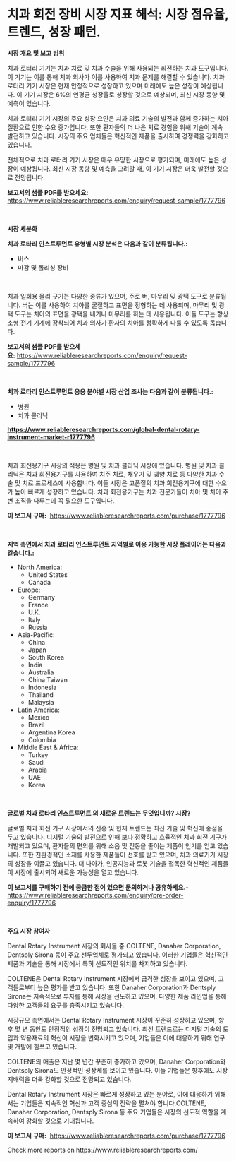 <p><h1>치과 회전 장비 시장 지표 해석: 시장 점유율, 트렌드, 성장 패턴.</h1></p><p><strong>시장 개요 및 보고 범위</strong></p>
<p><p>치과 로터리 기기는 치과 치료 및 치과 수술을 위해 사용되는 회전하는 치과 도구입니다. 이 기기는 이를 통해 치과 의사가 이를 사용하여 치과 문제를 해결할 수 있습니다. 치과 로터리 기기 시장은 현재 안정적으로 성장하고 있으며 미래에도 높은 성장이 예상됩니다. 이 기기 시장은 6%의 연평균 성장율로 성장할 것으로 예상되며, 최신 시장 동향 및 예측이 있습니다.</p><p>치과 로터리 기기 시장의 주요 성장 요인은 치과 의료 기술의 발전과 함께 증가하는 치아 질환으로 인한 수요 증가입니다. 또한 환자들의 더 나은 치료 경험을 위해 기술이 계속 발전하고 있습니다. 시장의 주요 업체들은 혁신적인 제품을 출시하여 경쟁력을 강화하고 있습니다.</p><p>전체적으로 치과 로터리 기기 시장은 매우 유망한 시장으로 평가되며, 미래에도 높은 성장이 예상됩니다. 최신 시장 동향 및 예측을 고려할 때, 이 기기 시장은 더욱 발전할 것으로 전망됩니다.</p></p>
<p><strong>보고서의 샘플 PDF를 받으세요:</strong> <a href="https://www.reliableresearchreports.com/enquiry/request-sample/1777796">https://www.reliableresearchreports.com/enquiry/request-sample/1777796</a></p>
<p>&nbsp;</p>
<p><strong>시장 세분화</strong></p>
<p><strong>치과 로타리 인스트루먼트 유형별 시장 분석은 다음과 같이 분류됩니다.:</strong></p>
<p><ul><li>버스</li><li>마감 및 폴리싱 장비</li></ul></p>
<p>&nbsp;</p>
<p><p>치과 일회용 물리 구기는 다양한 종류가 있으며, 주로 버, 마무리 및 광택 도구로 분류됩니다. 버는 이를 사용하여 치아를 굴절하고 표면을 정형하는 데 사용되며, 마무리 및 광택 도구는 치아의 표면을 광택을 내거나 마무리를 하는 데 사용됩니다. 이들 도구는 항상 소형 전기 기계에 장착되어 치과 의사가 환자의 치아를 정확하게 다룰 수 있도록 돕습니다.</p></p>
<p><strong>보고서의 샘플 PDF를 받으세요:</strong>&nbsp;<a href="https://www.reliableresearchreports.com/enquiry/request-sample/1777796">https://www.reliableresearchreports.com/enquiry/request-sample/1777796</a></p>
<p>&nbsp;</p>
<p><strong> 치과 로타리 인스트루먼트 응용 분야별 시장 산업 조사는 다음과 같이 분류됩니다.:</strong></p>
<p><ul><li>병원</li><li>치과 클리닉</li></ul></p>
<p><strong><a href="https://www.reliableresearchreports.com/global-dental-rotary-instrument-market-r1777796">https://www.reliableresearchreports.com/global-dental-rotary-instrument-market-r1777796</a></strong></p>
<p>&nbsp;</p>
<p><p>치과 회전용기구 시장의 적용은 병원 및 치과 클리닉 시장에 있습니다. 병원 및 치과 클리닉은 치과 회전용기구를 사용하여 치주 치료, 채우기 및 궤양 치료 등 다양한 치과 수술 및 치료 프로세스에 사용합니다. 이들 시장은 고품질의 치과 회전용기구에 대한 수요가 높아 빠르게 성장하고 있습니다. 치과 회전용기구는 치과 전문가들이 치아 및 치아 주변 조직을 다루는데 꼭 필요한 도구입니다.</p></p>
<p><strong>이 보고서 구매:</strong>&nbsp; <a href="https://www.reliableresearchreports.com/purchase/1777796">https://www.reliableresearchreports.com/purchase/1777796</a></p>
<p>&nbsp;</p>
<p><strong>지역 측면에서 치과 로타리 인스트루먼트 지역별로 이용 가능한 시장 플레이어는 다음과 같습니다.:</strong></p>
<p><ul>
    <li>
        North America:
        <ul>
            <li>United States</li>
            <li>Canada</li>
        </ul>
    </li>
    <li>
        Europe:
        <ul>
            <li>Germany</li>
            <li>France</li>
            <li>U.K.</li>
            <li>Italy</li>
            <li>Russia</li>
        </ul>
    </li>
    <li>
        Asia-Pacific:
        <ul>
            <li>China</li>
            <li>Japan</li>
            <li>South Korea</li>
            <li>India</li>
            <li>Australia</li>
            <li>China Taiwan</li>
            <li>Indonesia</li>
            <li>Thailand</li>
            <li>Malaysia</li>
        </ul>
    </li>
    <li>
        Latin America:
        <ul>
            <li>Mexico</li>
            <li>Brazil</li>
            <li>Argentina Korea</li>
            <li>Colombia</li>
        </ul>
    </li>
    <li>
        Middle East & Africa:
        <ul>
            <li>Turkey</li>
            <li>Saudi</li>
            <li>Arabia</li>
            <li>UAE</li>
            <li>Korea</li>
        </ul>
    </li>
    </ul></p>
<p>&nbsp;</p>
<p><strong>글로벌 치과 로타리 인스트루먼트 의 새로운 트렌드는 무엇입니까? 시장?</strong></p>
<p><p>글로벌 치과 회전 기구 시장에서의 신흥 및 현재 트렌드는 최신 기술 및 혁신에 중점을 두고 있습니다. 디지털 기술의 발전으로 인해 보다 정확하고 효율적인 치과 회전 기구가 개발되고 있으며, 환자들의 편의를 위해 소음 및 진동을 줄이는 제품이 인기를 얻고 있습니다. 또한 친환경적인 소재를 사용한 제품들이 선호를 받고 있으며, 치과 의료기기 시장의 성장을 이끌고 있습니다. 더 나아가, 인공지능과 로봇 기술을 접목한 혁신적인 제품들이 시장에 출시되어 새로운 가능성을 열고 있습니다.</p></p>
<p><strong>이 보고서를 구매하기 전에 궁금한 점이 있으면 문의하거나 공유하세요.</strong>- <a href="https://www.reliableresearchreports.com/enquiry/pre-order-enquiry/1777796">https://www.reliableresearchreports.com/enquiry/pre-order-enquiry/1777796</a></p>
<p>&nbsp;</p>
<p><strong>주요 시장 참여자</strong></p>
<p><p>Dental Rotary Instrument 시장의 회사들 중 COLTENE, Danaher Corporation, Dentsply Sirona 등이 주요 선두업체로 평가되고 있습니다. 이러한 기업들은 혁신적인 제품과 기술을 통해 시장에서 특히 선도적인 위치를 차지하고 있습니다.</p><p>COLTENE은 Dental Rotary Instrument 시장에서 급격한 성장을 보이고 있으며, 고객들로부터 높은 평가를 받고 있습니다. 또한 Danaher Corporation과 Dentsply Sirona는 지속적으로 투자를 통해 시장을 선도하고 있으며, 다양한 제품 라인업을 통해 다양한 고객들의 요구를 충족시키고 있습니다.</p><p>시장규모 측면에서는 Dental Rotary Instrument 시장이 꾸준히 성장하고 있으며, 향후 몇 년 동안도 안정적인 성장이 전망되고 있습니다. 최신 트렌드로는 디지털 기술의 도입과 약용재료의 혁신이 시장을 변화시키고 있으며, 기업들은 이에 대응하기 위해 연구 및 개발에 힘쓰고 있습니다.</p><p>COLTENE의 매출은 지난 몇 년간 꾸준히 증가하고 있으며, Danaher Corporation와 Dentsply Sirona도 안정적인 성장세를 보이고 있습니다. 이들 기업들은 향후에도 시장 지배력을 더욱 강화할 것으로 전망되고 있습니다.</p><p>Dental Rotary Instrument 시장은 빠르게 성장하고 있는 분야로, 이에 대응하기 위해서는 기업들은 지속적인 혁신과 고객 중심의 전략을 펼쳐야 합니다.COLTENE, Danaher Corporation, Dentsply Sirona 등 주요 기업들은 시장의 선도적 역할을 계속하여 강화할 것으로 기대됩니다.</p></p>
<p><strong>이 보고서 구매:</strong>&nbsp;&nbsp;<a href="https://www.reliableresearchreports.com/purchase/1777796">https://www.reliableresearchreports.com/purchase/1777796</a></p>
<p>Check more reports on https://www.reliableresearchreports.com/</p>